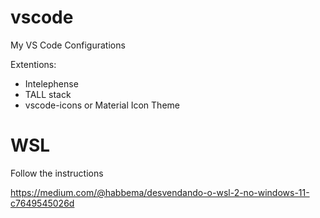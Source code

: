 # vscode
My VS Code Configurations


Extentions: 
- Intelephense
- TALL stack
- vscode-icons or Material Icon Theme

# WSL

Follow the instructions

https://medium.com/@habbema/desvendando-o-wsl-2-no-windows-11-c7649545026d
